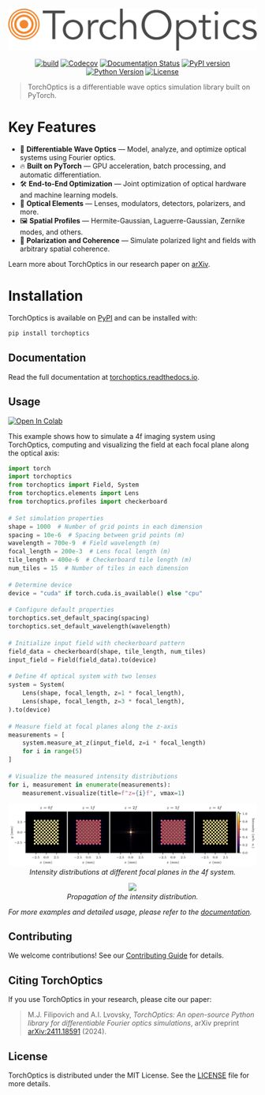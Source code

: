 <p align="center">
  <img src="https://raw.githubusercontent.com/MatthewFilipovich/torchoptics/main/docs/source/_static/torchoptics_logo.png" width="700px">
</p>

<div align="center">

[![build](https://github.com/MatthewFilipovich/torchoptics/actions/workflows/build.yml/badge.svg)](https://github.com/MatthewFilipovich/torchoptics/actions/workflows/build.yml)
[![Codecov](https://img.shields.io/codecov/c/github/matthewfilipovich/torchoptics?token=52MBM273IF)](https://codecov.io/gh/MatthewFilipovich/torchoptics)
[![Documentation Status](https://readthedocs.org/projects/torchoptics/badge/?version=latest)](https://torchoptics.readthedocs.io/en/latest/?badge=latest)
[![PyPI version](https://img.shields.io/pypi/v/torchoptics.svg)](https://pypi.org/project/torchoptics/)
[![Python Version](https://img.shields.io/badge/python-3.9%2B-blue)](https://www.python.org/downloads/)
[![License](https://img.shields.io/github/license/MatthewFilipovich/torchoptics?color=blue)](https://github.com/MatthewFilipovich/torchoptics/blob/main/LICENSE)

</div>

> TorchOptics is a differentiable wave optics simulation library built on PyTorch.

# Key Features

- 🌊 **Differentiable Wave Optics** — Model, analyze, and optimize optical systems using Fourier optics.
- 🔥 **Built on PyTorch** — GPU acceleration, batch processing, and automatic differentiation.
- 🛠️ **End-to-End Optimization** — Joint optimization of optical hardware and machine learning models.
- 🔬 **Optical Elements** — Lenses, modulators, detectors, polarizers, and more.
- 🖼️ **Spatial Profiles** — Hermite-Gaussian, Laguerre-Gaussian, Zernike modes, and others.
- 🔆 **Polarization and Coherence** — Simulate polarized light and fields with arbitrary spatial coherence.

Learn more about TorchOptics in our research paper on [arXiv](https://arxiv.org/abs/2411.18591).

# Installation

TorchOptics is available on [PyPI](https://pypi.org/project/torchoptics/) and can be installed with:

```bash
pip install torchoptics
```

## Documentation

Read the full documentation at [torchoptics.readthedocs.io](https://torchoptics.readthedocs.io/).

## Usage

[![Open In Colab](https://colab.research.google.com/assets/colab-badge.svg)](https://colab.research.google.com/github/MatthewFilipovich/torchoptics/blob/main/docs/source/_static/torchoptics_colab.ipynb)

This example shows how to simulate a 4f imaging system using TorchOptics, computing and visualizing the field at each focal plane along the optical axis:

```python
import torch
import torchoptics
from torchoptics import Field, System
from torchoptics.elements import Lens
from torchoptics.profiles import checkerboard

# Set simulation properties
shape = 1000  # Number of grid points in each dimension
spacing = 10e-6  # Spacing between grid points (m)
wavelength = 700e-9  # Field wavelength (m)
focal_length = 200e-3  # Lens focal length (m)
tile_length = 400e-6  # Checkerboard tile length (m)
num_tiles = 15  # Number of tiles in each dimension

# Determine device
device = "cuda" if torch.cuda.is_available() else "cpu"

# Configure default properties
torchoptics.set_default_spacing(spacing)
torchoptics.set_default_wavelength(wavelength)

# Initialize input field with checkerboard pattern
field_data = checkerboard(shape, tile_length, num_tiles)
input_field = Field(field_data).to(device)

# Define 4f optical system with two lenses
system = System(
    Lens(shape, focal_length, z=1 * focal_length),
    Lens(shape, focal_length, z=3 * focal_length),
).to(device)

# Measure field at focal planes along the z-axis
measurements = [
    system.measure_at_z(input_field, z=i * focal_length)
    for i in range(5)
]

# Visualize the measured intensity distributions
for i, measurement in enumerate(measurements):
    measurement.visualize(title=f"z={i}f", vmax=1)
```

<p align="center">
  <img src="https://raw.githubusercontent.com/MatthewFilipovich/torchoptics/main/docs/source/_static/4f_simulation.png" width="700px">
  <br>
  <em>Intensity distributions at different focal planes in the 4f system.</em>
</p>

<p align="center">
  <img width="300px" src="https://raw.githubusercontent.com/MatthewFilipovich/torchoptics/main/docs/source/_static/4f_propagation.gif">
  <br>
  <em>Propagation of the intensity distribution.</em>
</p>

_For more examples and detailed usage, please refer to the [documentation](https://torchoptics.readthedocs.io/)._

## Contributing

We welcome contributions! See our [Contributing Guide](https://github.com/MatthewFilipovich/torchoptics/blob/main/CONTRIBUTING.md) for details.

## Citing TorchOptics

If you use TorchOptics in your research, please cite our paper:

> M.J. Filipovich and A.I. Lvovsky, _TorchOptics: An open-source Python library for differentiable Fourier optics simulations_, arXiv preprint [arXiv:2411.18591](https://arxiv.org/abs/2411.18591) (2024).

## License

TorchOptics is distributed under the MIT License. See the [LICENSE](https://github.com/MatthewFilipovich/torchoptics/blob/main/LICENSE) file for more details.

